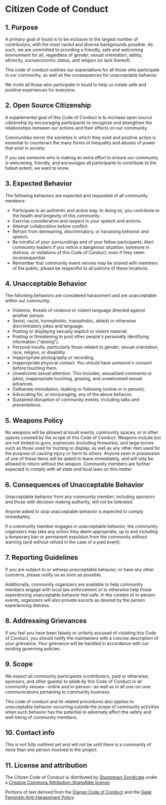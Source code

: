 # Citizen Code of Conduct

## 1. Purpose

A primary goal of ksuid is to be inclusive to the largest number of contributors, with the most varied and diverse backgrounds possible. As such, we are committed to providing a friendly, safe and welcoming environment for all, regardless of gender, sexual orientation, ability, ethnicity, socioeconomic status, and religion (or lack thereof).

This code of conduct outlines our expectations for all those who participate in our community, as well as the consequences for unacceptable behavior.

We invite all those who participate in ksuid to help us create safe and positive experiences for everyone.

## 2. Open Source Citizenship

A supplemental goal of this Code of Conduct is to increase open source citizenship by encouraging participants to recognize and strengthen the relationships between our actions and their effects on our community.

Communities mirror the societies in which they exist and positive action is essential to counteract the many forms of inequality and abuses of power that exist in society.

If you see someone who is making an extra effort to ensure our community is welcoming, friendly, and encourages all participants to contribute to the fullest extent, we want to know.

## 3. Expected Behavior

The following behaviors are expected and requested of all community members:

* Participate in an authentic and active way. In doing so, you contribute to the health and longevity of this community.
* Exercise consideration and respect in your speech and actions.
* Attempt collaboration before conflict.
* Refrain from demeaning, discriminatory, or harassing behavior and speech.
* Be mindful of your surroundings and of your fellow participants. Alert community leaders if you notice a dangerous situation, someone in distress, or violations of this Code of Conduct, even if they seem inconsequential.
* Remember that community event venues may be shared with members of the public; please be respectful to all patrons of these locations.

## 4. Unacceptable Behavior

The following behaviors are considered harassment and are unacceptable within our community:

* Violence, threats of violence or violent language directed against another person.
* Sexist, racist, homophobic, transphobic, ableist or otherwise discriminatory jokes and language.
* Posting or displaying sexually explicit or violent material.
* Posting or threatening to post other people's personally identifying information ("doxing").
* Personal insults, particularly those related to gender, sexual orientation, race, religion, or disability.
* Inappropriate photography or recording.
* Inappropriate physical contact. You should have someone's consent before touching them.
* Unwelcome sexual attention. This includes, sexualized comments or jokes; inappropriate touching, groping, and unwelcomed sexual advances.
* Deliberate intimidation, stalking or following (online or in person).
* Advocating for, or encouraging, any of the above behavior.
* Sustained disruption of community events, including talks and presentations.

## 5. Weapons Policy

No weapons will be allowed at ksuid events, community spaces, or in other spaces covered by the scope of this Code of Conduct. Weapons include but are not limited to guns, explosives (including fireworks), and large knives such as those used for hunting or display, as well as any other item used for the purpose of causing injury or harm to others. Anyone seen in possession of one of these items will be asked to leave immediately, and will only be allowed to return without the weapon. Community members are further expected to comply with all state and local laws on this matter.

## 6. Consequences of Unacceptable Behavior

Unacceptable behavior from any community member, including sponsors and those with decision-making authority, will not be tolerated.

Anyone asked to stop unacceptable behavior is expected to comply immediately.

If a community member engages in unacceptable behavior, the community organizers may take any action they deem appropriate, up to and including a temporary ban or permanent expulsion from the community without warning (and without refund in the case of a paid event).

## 7. Reporting Guidelines

If you are subject to or witness unacceptable behavior, or have any other concerns, please notify us as soon as possible.

Additionally, community organizers are available to help community members engage with local law enforcement or to otherwise help those experiencing unacceptable behavior feel safe. In the context of in-person events, organizers will also provide escorts as desired by the person experiencing distress.

## 8. Addressing Grievances

If you feel you have been falsely or unfairly accused of violating this Code of Conduct, you should notify the maintainers with a concise description of your grievance. Your grievance will be handled in accordance with our existing governing policies.

## 9. Scope

We expect all community participants (contributors, paid or otherwise; sponsors; and other guests) to abide by this Code of Conduct in all community venues--online and in-person--as well as in all one-on-one communications pertaining to community business.

This code of conduct and its related procedures also applies to unacceptable behavior occurring outside the scope of community activities when such behavior has the potential to adversely affect the safety and well-being of community members.

## 10. Contact info

This is not fully outlined yet and will not be until there is a community of more than one person involved in the project.

## 11. License and attribution

The Citizen Code of Conduct is distributed by [Stumptown Syndicate](http://stumptownsyndicate.org) under a [Creative Commons Attribution-ShareAlike license](http://creativecommons.org/licenses/by-sa/3.0/).

Portions of text derived from the [Django Code of Conduct](https://www.djangoproject.com/conduct/) and the [Geek Feminism Anti-Harassment Policy](http://geekfeminism.wikia.com/wiki/Conference_anti-harassment/Policy).
